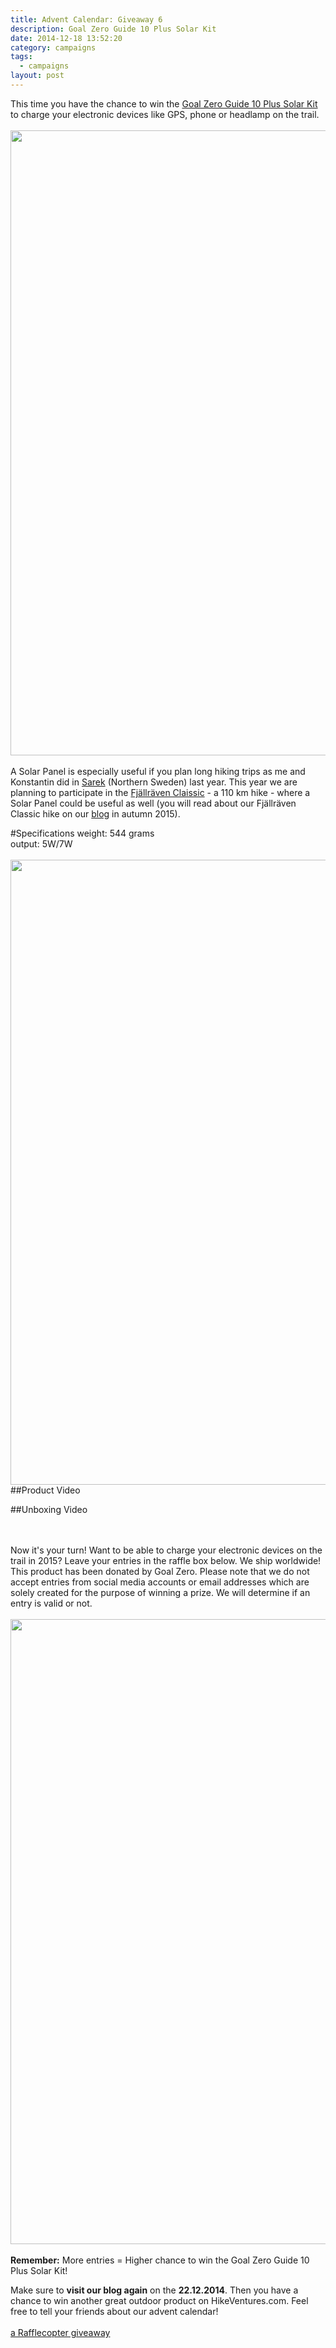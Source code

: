 ```yaml
---
title: Advent Calendar: Giveaway 6
description: Goal Zero Guide 10 Plus Solar Kit
date: 2014-12-18 13:52:20
category: campaigns
tags: 
  - campaigns
layout: post
---
```

This time you have the chance to win the <a href="http://www.goalzero.com/p/79/guide-10-plus-solar-kit/24:1/" target="_blank">Goal Zero Guide 10 Plus Solar Kit</a> to charge your electronic devices like GPS, phone or headlamp on the trail. 
<br><br>
<a href="https://www.flickr.com/photos/90204224@N07/15427006384"><img src="https://farm8.staticflickr.com/7527/15427006384_c5603d32d9_o.jpg" width="1000" height="1000"></a></center><!--more--><br><br>
A Solar Panel is especially useful if you plan long hiking trips as me and Konstantin did in [Sarek](http://hikeventures.com/hiking-and-packrafting-in-sarek-day-1/)  (Northern Sweden) last year. This year we are planning to participate in the [Fjällräven Claissic](http://www.fjallraven.com/classic) - a 110 km hike - where a Solar Panel could be useful as well (you will read about our Fjällräven Classic hike on our <a href="http://hikeventures.com/atom.xml" target="_blank">blog</a> in autumn 2015).

#Specifications
weight: 544 grams<br>
output: 5W/7W<br><br>
<a href="https://www.flickr.com/photos/90204224@N07/15861840438"><img src="https://farm8.staticflickr.com/7481/15861840438_b8929897a7_o.jpg" width="1000" height="1000"></a>
##Product Video


##Unboxing Video

<br><br>
Now it's your turn! Want to be able to charge your electronic devices on the trail in 2015? Leave your entries in the raffle box below. We ship worldwide! This product has been donated by Goal Zero. Please note that we do not accept entries from social media accounts or email addresses which are solely created for the purpose of winning a prize. We will determine if an entry is valid or not.<br><br>
<a href="https://www.flickr.com/photos/90204224@N07/15427007194"><img src="https://farm8.staticflickr.com/7503/15427007194_ba8a0cd80b_o.jpg" width="1000" height="1000"></a><br><br>
<strong>Remember:</strong> More entries = Higher chance to win the Goal Zero Guide 10 Plus Solar Kit!

Make sure to <strong>visit our blog again</strong> on the <strong>22.12.2014</strong>. Then you have a chance to win another great outdoor product on HikeVentures.com. Feel free to tell your friends about our advent calendar!<br><br>
<a class="rcptr" href="http://www.rafflecopter.com/rafl/display/9698c3707/" rel="nofollow" data-raflid="9698c3707" data-theme="classic" data-template="547383d1349ca46723745c71" id="rcwidget_1n1k4maw">a Rafflecopter giveaway</a>
<script src="//widget-prime.rafflecopter.com/launch.js"></script>
